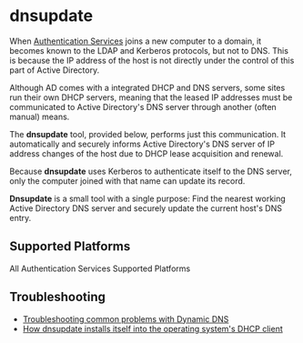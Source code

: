 # dnsupdate
When [Authentication Services](https://www.oneidentity.com/products/authentication-services/) joins a new computer to a domain, it becomes known to the LDAP and Kerberos protocols, but not to DNS. This is because the IP address of the host is not directly under the control of this part of Active Directory.

Although AD comes with a integrated DHCP and DNS servers, some sites run their own DHCP servers, meaning that the leased IP addresses must be communicated to Active Directory's DNS server through another (often manual) means.

The **dnsupdate** tool, provided below, performs just this communication. It automatically and securely informs Active Directory's DNS server of IP address changes of the host due to DHCP lease acquisition and renewal.

Because **dnsupdate** uses Kerberos to authenticate itself to the DNS server, only the computer joined with that name can update its record.

**Dnsupdate** is a small tool with a single purpose: Find the nearest working Active Directory DNS server and securely update the current host's DNS entry.

## Supported Platforms
All Authentication Services Supported Platforms

## Troubleshooting
* [Troubleshooting common problems with Dynamic DNS](https://github.com/OneIdentity/dnsupdate/wiki/Troubleshooting)
* [How dnsupdate installs itself into the operating system's DHCP client](https://github.com/OneIdentity/dnsupdate/wiki/DHCP-Installation)
